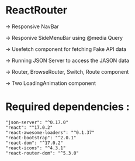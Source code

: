 # ReactRouter
-> Responsive NavBar

-> Responive SideMenuBar using @media Query

-> Usefetch component for fetching Fake API data

-> Running JSON Server to access the JASON data

-> Router, BrowseRouter, Switch, Route component

-> Two LoadingAnimation component


# Required dependencies :

    "json-server": "^0.17.0"
    "react": "^17.0.2"
    "react-awesome-loaders": "^0.1.37"
    "react-bootstrap": "^2.0.1"
    "react-dom": "^17.0.2"
    "react-icons": "^4.3.1"
    "react-router-dom": "^5.3.0"
